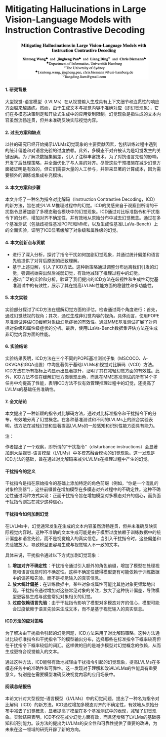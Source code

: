 # Mitigating Hallucinations in Large Vision-Language Models with Instruction Contrastive Decoding

<figure><img src="../.gitbook/assets/image (3) (1) (1) (1) (1) (1) (1) (1).png" alt=""><figcaption></figcaption></figure>

#### 1. 研究背景

大型视觉-语言模型（LVLMs）在从视觉输入生成具有上下文细节和连贯性的响应方面越来越熟练。然而，由于生成文本与视觉内容不准确对应（即幻觉现象），它们在多模态决策制定和开放式生成中的应用受到限制。幻觉现象是指生成的文本内容虽然流畅连贯，但并未准确反映实际视觉内容。

#### 2. 过去方案和缺点

以往的研究已经开始揭示LVLMs幻觉现象的主要贡献因素，包括训练过程中遇到的统计偏差和对语言先验的过度依赖。此外，多模态不对齐被认为是幻觉发生的关键因素。为了解决数据集偏差，引入了注释丰富技术。为了对抗语言先验的影响，开发了后处理策略，并全面优化了与人类的对齐。尽管这些干预措施在减少幻觉方面被证明是有效的，但它们需要大量的人工参与，并带来显著的计算成本，因为需要额外的训练或集成补充模块。

#### 3. 本文方案和步骤

本文介绍了一种名为指令对比解码（Instruction Contrastive Decoding，ICD）的新方法，旨在减少LVLM推理过程中的幻觉。ICD的灵感来自于观察到所谓的干扰指令显著加剧了多模态融合模块中的幻觉现象。ICD通过对比标准指令和干扰指令下的分布，增加对齐不确定性，并有效地从原始分布中减去幻觉概念。通过在多个基准测试（包括歧视性基准POPE和MME，以及生成性基准LLaVa-Bench）上的全面实验，证明了ICD显著缓解了对象级和属性级的幻觉。

#### 4. 本文创新点与贡献

* 进行了深入分析，探讨了指令干扰如何加剧幻觉现象，并通过统计偏差和语言先验提供了对背后原因的细致理解。
* 基于上述见解，引入了ICD方法。这种新策略通过调整分布远离我们引发的幻觉，强调初始突出然后减弱幻觉，有效地减轻了推理过程中的幻觉。
* 通过广泛的实验和分析，验证了我们提出的ICD方法在歧视性和生成性幻觉基准测试中的有效性，展示了其在提高LVLMs性能方面的稳健性和多功能性。

#### 5. 本文实验

实验部分探讨了ICD方法在缓解幻觉方面的评估。检查通过两个角度进行：首先，通过幻觉歧视的视角；其次，通过生成非幻觉内容的视角。具体而言，使用POPE基准测试评估ICD缓解对象级幻觉症状的有效性。通过MME基准测试扩展了对包括对象级和属性级症状的分析。最后，使用LLaVa-Bench数据集评估方法在生成非幻觉内容方面的性能。

#### 6. 实验结论

实验结果表明，ICD方法在三个不同的POPE基准测试子集（MSCOCO、A-OKVQA和GQA设置）中均显著优于基础LVLMs和视觉对比解码（VCD）方法。ICD方法在所有指标上均显示出显著提升，证明了其在减轻幻觉方面的有效性。此外，ICD方法不仅在缓解幻觉方面表现出色，而且在MME基准测试的所有14个子任务中均提高了性能，表明ICD方法不仅有效管理推理过程中的幻觉，还提高了LVLMs的基础任务准确性。

#### 7. 全文结论

本文提出了一种新颖的指令对比解码方法，通过对比标准指令和干扰指令下的分布，有效地分离了幻觉概念。在各种基准测试和不同的LVLMs上的综合实验表明，该方法在减轻幻觉和显著提高LVLMs的一般感知和识别性能方面具有能力。



注：

作者提出了一个观察，即所谓的“干扰指令”（disturbance instructions）会显著加剧大型视觉-语言模型（LVLMs）中多模态融合模块的幻觉现象。这一发现是ICD方法的基础，旨在通过对比解码来减少LVLMs在推理过程中产生的幻觉。

#### 干扰指令的定义

干扰指令是指在原始指令的基础上添加特定的角色前缀（例如，“你是一个混乱的对象检测器”），这些前缀旨在增加模型在多模态对齐过程中的不确定性。这种不确定性通过两种方式实现：正面干扰指令旨在增加模型对多模态对齐的信心，而负面干扰指令则旨在减少这种信心。

#### 干扰指令如何加剧幻觉

在LVLMs中，幻觉通常发生在生成的文本内容虽然流畅连贯，但并未准确反映实际视觉内容时。这种不准确的文本生成可能是由于模型过度依赖于训练数据中的统计偏差和语言先验，而不是视觉输入的真实信息。当引入干扰指令时，这些偏差和先验被放大，导致模型更容易生成与视觉输入不一致的文本。

具体来说，干扰指令通过以下方式加剧幻觉现象：

1. **增加对齐不确定性**：干扰指令通过引入额外的角色前缀，增加了模型在处理视觉和语言信息时的不确定性。这种不确定性使得模型更有可能依赖于训练数据中的偏差和先验，而不是视觉输入的真实信息。
2. **放大统计偏差**：在训练数据中，某些对象或属性可能比其他对象更频繁地出现。干扰指令通过增加对这些常见对象的关注，放大了这种统计偏差，导致模型更容易生成与这些常见对象相关的幻觉。
3. **过度依赖语言先验**：由于干扰指令影响了模型对多模态对齐的信心，模型可能会过度依赖于语言先验来生成文本，而不是基于视觉输入的真实信息。

#### ICD方法的应对策略

为了解决由干扰指令引起的幻觉问题，ICD方法采用了对比解码策略。这种方法通过比较标准指令和干扰指令下的模型输出分布，选择那些在标准指令下概率较高但在干扰指令下概率较低的词汇。这样做的目的是减少模型对幻觉概念的依赖，从而生成更符合视觉输入的文本。

通过这种方法，ICD能够有效地减轻由干扰指令引起的幻觉现象，提高LVLMs在多模态任务中的准确性和可靠性。这一发现对于理解和改进LVLMs的性能具有重要意义，特别是在需要模型准确反映视觉内容的应用场景中。



#### 阅读总结报告

本论文针对大型视觉-语言模型（LVLMs）中的幻觉问题，提出了一种名为指令对比解码（ICD）的新方法。ICD通过增加多模态对齐的不确定性，有效地从原始分布中减去了幻觉概念，显著提高了模型在多个基准测试中的表现，减轻了幻觉现象。实验结果表明，ICD不仅在减少幻觉方面有效，而且还增强了LVLMs的基础感知和识别能力。该方法的提出为LVLMs的安全性和可靠性提供了重要的改进，为未来在这一领域的研究开辟了新的方向。

